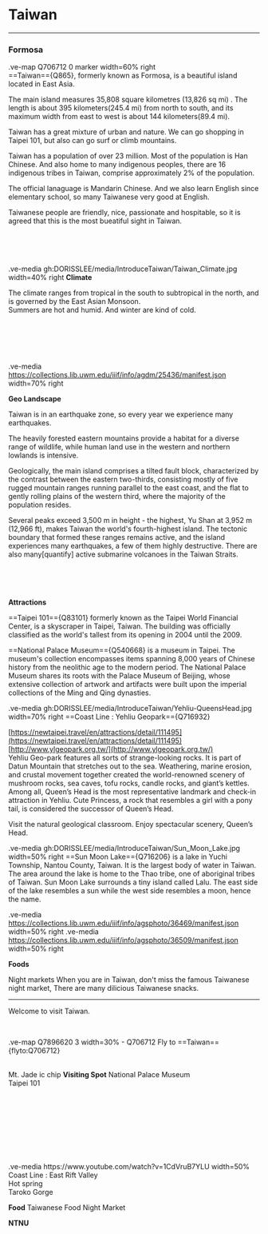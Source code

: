 # Taiwan

---
### Formosa 

.ve-map Q706712 0 marker width=60% right
<br>
==Taiwan=={Q865}, formerly known as Formosa, is a beautiful island located in East Asia. 

The main island measures 35,808 square kilometres (13,826 sq mi) . The length is about 395 kilometers(245.4 mi) from north to south, and its maximum width from east to west is about 144 kilometers(89.4 mi). 

Taiwan has a great mixture of urban and nature. We can go shopping in Taipei 101,  but also can go surf or climb mountains.

Taiwan has a population of over 23 million. Most of the population is Han Chinese. And also home to many indigenous peoples, there are 16 indigenous tribes in Taiwan, comprise approximately 2% of the population. 

The official lanaguage is Mandarin Chinese. And we also learn English since elementary school, so many Taiwanese very good at English. 

Taiwanese people are friendly, nice, passionate and hospitable, so it is agreed that this is the most bueatiful sight in Taiwan.
 
<br>
<br>
<br>

.ve-media gh:DORISSLEE/media/IntroduceTaiwan/Taiwan_Climate.jpg width=40% right
**Climate**

The climate ranges from tropical in the south to subtropical in the north, and is governed by the East Asian Monsoon. 
<br>
Summers are hot and humid. And winter are kind of cold.

<br>
<br>
<br>
<br>



.ve-media  https://collections.lib.uwm.edu/iiif/info/agdm/25436/manifest.json width=70% right

**Geo Landscape**

Taiwan is in an earthquake zone, so every year we experience many earthquakes.

The heavily forested eastern mountains provide a habitat for a diverse range of wildlife, while human land use in the western and northern lowlands is intensive.

Geologically, the main island comprises a tilted fault block, characterized by the contrast between the eastern two-thirds, consisting mostly of five rugged mountain ranges running parallel to the east coast, and the flat to gently rolling plains of the western third, where the majority of the population resides. 

Several peaks exceed 3,500 m in height - the highest, Yu Shan at 3,952 m (12,966 ft), makes Taiwan the world's fourth-highest island. The tectonic boundary that formed these ranges remains active, and the island experiences many earthquakes, a few of them highly destructive. There are also many[quantify] active submarine volcanoes in the Taiwan Straits.

<br>
<br>
<br>
 
**Attractions**

==Taipei 101=={Q83101}  formerly known as the Taipei World Financial Center, is a skyscraper in Taipei, Taiwan. The building was officially classified as the world's tallest from its opening in 2004 until the 2009.

==National Palace Museum=={Q540668} is a museum in Taipei.  The museum's collection encompasses items spanning 8,000 years of Chinese history from the neolithic age to the modern period. The National Palace Museum shares its roots with the Palace Museum of Beijing, whose extensive collection of artwork and artifacts were built upon the imperial collections of the Ming and Qing dynasties.

.ve-media gh:DORISSLEE/media/IntroduceTaiwan/Yehliu-QueensHead.jpg width=70% right
==Coast Line : Yehliu Geopark=={Q716932} 

[https://newtaipei.travel/en/attractions/detail/111495](https://newtaipei.travel/en/attractions/detail/111495)<br>
[http://www.ylgeopark.org.tw/](http://www.ylgeopark.org.tw/)<br>
Yehliu Geo-park features all sorts of strange-looking rocks. It is part of Datun Mountain that stretches out to the sea. Weathering, marine erosion, and crustal movement together created the world-renowned scenery of mushroom rocks, sea caves, tofu rocks, candle rocks, and giant’s kettles. Among all, Queen’s Head is the most representative landmark and check-in attraction in Yehliu. Cute Princess, a rock that resembles a girl with a pony tail, is considered the successor of Queen’s Head.<br>

Visit the natural geological classroom. Enjoy spectacular scenery, Queen’s Head.
 
.ve-media gh:DORISSLEE/media/IntroduceTaiwan/Sun_Moon_Lake.jpg width=50% right
==Sun Moon Lake=={Q716206} is a lake in Yuchi Township, Nantou County, Taiwan. It is the largest body of water in Taiwan. The area around the lake is home to the Thao tribe, one of aboriginal tribes of Taiwan. Sun Moon Lake surrounds a tiny island called Lalu. The east side of the lake resembles a sun while the west side resembles a moon, hence the name.

.ve-media  https://collections.lib.uwm.edu/iiif/info/agsphoto/36469/manifest.json width=50% right
.ve-media https://collections.lib.uwm.edu/iiif/info/agsphoto/36509/manifest.json width=50% right

**Foods**

Night markets
When you are in Taiwan, don't miss the famous Taiwanese night market, There are many dilicious Taiwanese snacks. 


---
Welcome to visit Taiwan.

<br>

.ve-map Q7896620 3  width=30% 
    - Q706712 
Fly to ==Taiwan=={flyto:Q706712}  
<br>
 
Mt. Jade 
ic chip 
**Visiting Spot**
National Palace Museum<br>
Taipei 101<br>


<br>
<br>
<br>
<br>
<br>
<br>
<br>
<br>
.ve-media https://www.youtube.com/watch?v=1CdVruB7YLU width=50%
Coast Line : East Rift Valley <br>
Hot spring<br>
Taroko Gorge<br>

**Food**
Taiwanese Food
Night Market

**NTNU**
